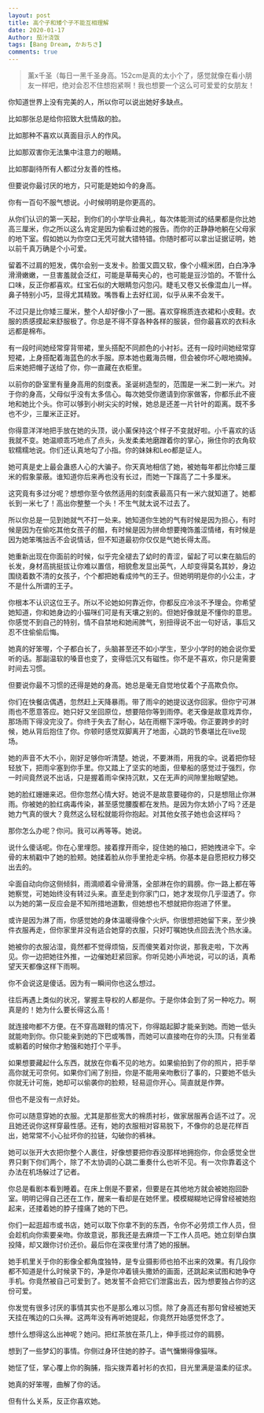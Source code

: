 ```yaml
---
layout: post
title: 高个子和矮个子不能互相理解
date: 2020-01-17
Author: 茄汁浇饭 
tags: [Bang Dream, かおちさ]
comments: true
---
```


> 薰x千圣（每日一黑千圣身高。152cm是真的太小个了，感觉就像在看小朋友一样吧，绝对会忍不住想抱紧啊！我也想要一个这么可可爱爱的女朋友！

你知道世界上没有完美的人，所以你可以说出她好多缺点。

比如那张总是给你招致大批情敌的脸。

比如那种不喜欢以真面目示人的作风。

比如那双害你无法集中注意力的眼睛。

比如那副待所有人都过分友善的性格。

但要说你最讨厌的地方，只可能是她如今的身高。

你有一百句不服气想说。小时候明明是你更高的。

从你们认识的第一天起，到你们的小学毕业典礼，每次体能测试的结果都是你比她高三厘米，你之所以这么肯定是因为偷看过她的报告。而你的正静静地躺在父母家的地下室。假如她以为你空口无凭可就大错特错。你随时都可以拿出证据证明，她以前千真万确是个小可爱。

留着不过肩的短发，偶尔会别一支发卡。脸蛋又圆又软，像个小糯米团，白白净净滑滑嫩嫩，一旦害羞就会泛红，可能是草莓夹心的，也可能是豆沙馅的。不管什么口味，反正你都喜欢。红宝石似的大眼睛忽闪忽闪。睫毛又卷又长像混血儿一样。鼻子特别小巧，显得尤其精致。嘴唇看上去好红润，似乎从来不会发干。

不过只是比你矮三厘米，整个人却好像小了一圈。喜欢穿棉质连衣裙和小皮鞋。衣服的质感摸起来舒服极了。你总是不得不穿各种各样的服装，但你最喜欢的衣料永远都是棉布。

有一段时间她经常穿背带裙，里头搭配不同颜色的小衬衫。还有一段时间她经常穿短裙，上身搭配着海蓝色的水手服。原本她也戴海员帽，但会被你坏心眼地摘掉。后来她把帽子送给了你，你一直藏在衣柜里。

以前你的卧室里有量身高用的刻度表。圣诞树造型的，范围是一米二到一米六。对于你的身高，父母似乎没有太多信心。每次她受你邀请到你家做客，你都乐此不疲地和她比个头。你可以够到小树尖尖的时候，她总是还差一片针叶的距离。既不多也不少，三厘米正正好。

你得意洋洋地把手放在她的头顶，说小薰保持这个样子不变就好啦。小千喜欢的话我就不变。她温顺乖巧地点了点头，头发柔柔地磨蹭着你的掌心，揪住你的衣角软软糯糯地说。你们还认真地勾了小指。你的妹妹和Leo都是证人。

她可真是史上最会蛊惑人心的大骗子。你天真地相信了她，被她每年都比你矮三厘米的假象蒙蔽。谁知道你后来再也没有长过，而她一下蹿高了二十多厘米。

这究竟有多过分呢？想想你至今依然适用的刻度表最高只有一米六就知道了。她都长到一米七了！高出你整整一个头！不生气就太说不过去了。

所以你总是一见到她就气不打一处来。她知道你生她的气有时候是因为担心，有时候是因为在偷吃其他女孩子的醋，有时候是因为拼命想要掩饰羞涩情绪，有时候是因为她笨嘴拙舌不会说情话，但不知道最初你仅仅是气她长得太高。

她重新出现在你面前的时候，似乎完全褪去了幼时的青涩，留起了可以束在脑后的长发，身材高挑挺拔让你难以置信，相貌愈发显出英气，人却变得莫名其妙，身边围绕着数不清的女孩子，个个都把她看成帅气的王子。但她明明是你的小公主，才不是什么所谓的王子。

你根本不认识这位王子。所以不论她如何靠近你，你都反应冷淡不予理会。你希望她知道，你和她身边的小猫咪们可是有天壤之别的。但她好像就是不懂你的意思。你感觉不到自己的特别，情不自禁地和她闹脾气，别扭得说不出一句好话，事后又忍不住偷偷后悔。

她真的好笨喔，个子都白长了，头脑甚至还不如小学生，至少小学时的她会说你爱听的话。那副温软的嗓音也变了，变得低沉又有磁性。你不是不喜欢，你只是需要时间去习惯。

但要说你最不习惯的还得是她的身高。她总是毫无自觉地仗着个子高欺负你。

你们在快餐店偶遇，忽然赶上天降暴雨。带了雨伞的她提议送你回家。但你宁可淋雨也不愿意答应。她只好又坐回原位，想要陪你等到雨停。老天像是故意戏弄你，那场雨下得没完没了。你终于失去了耐心，站在雨棚下深呼吸。你正要跨步的时候，她从背后抱住了你。你顿时感觉双脚离开了地面，心跳的节奏堪比在live现场。

她的声音不大不小，刚好足够你听清楚。她说，不要淋雨，用我的伞。说着把你轻轻放下，把雨伞塞到你手里。你又踏上了坚实的地面，但晕船的感觉过于强烈，你一时间竟然说不出话，只是握着雨伞保持沉默，又在无声的间隙里抬眼望她。

她的脸红姗姗来迟。但你忽然心情大好。她说不是故意要碰你的，只是想阻止你淋雨。你被她的脸红病毒传染，甚至感觉腰腹都在发热。是因为你太娇小了吗？还是她力气真的很大？竟然这么轻松就能将你抱起。对其他女孩子她也会这样吗？

那你怎么办呢？你问。我可以再等等。她说。

说什么傻话呢。你在心里埋怨。接着撑开雨伞，捉住她的袖口，把她拽进伞下。伞骨的末梢戳中了她的脸颊。她揉着脸从你手里抢走伞柄。你基本是自愿把权力移交出去的。

伞面自动向你这侧倾斜，雨滴顺着伞骨滑落，全部淋在你的肩膀。你一路上都在等她察觉，可她始终没有转过头来。直至走到你家门口，她才发现你几乎湿透了。你以为她的第一反应会是不知所措地道歉，但她想也不想就把你抱进了怀里。

或许是因为淋了雨，你感觉她的身体温暖得像个火炉。你很想把她留下来，至少换件衣服再走，但你家里并没有适合她穿的衣服，只好叮嘱她快点回去洗个热水澡。

她被你的衣服沾湿，竟然都不觉得烦恼，反而傻笑着对你说，那我走啦，下次再见。你一边把她往外推，一边催她赶紧回家。你听见她小声地说，可以的话，真希望天天都像这样下雨啊。

你不会说这是傻话。因为有一瞬间你也这么想过。

往后再遇上类似的状况，掌握主导权的人都是你。于是你体会到了另一种吃力。啊真是的！她为什么要长得这么高！

就连接吻都不方便。在不穿高跟鞋的情况下，你得踮起脚才能亲到她。而她一低头就能吻到你。你只能亲到她的下巴或嘴唇，而她可以直接吻在你的头顶。只有坐着或躺着的时候你才勉强和她打个平手。

如果想要藏起什么东西，就放在你看不见的地方。如果偷拍到了你的照片，把手举高你就无可奈何。如果你们闹了别扭，你是不能用亲吻敷衍了事的，只要她不低头你就无计可施，她却可以偷袭你的脸颊，轻易逗你开心。简直就是作弊。

但也不是没有一点好处。

你可以随意穿她的衣服。尤其是那些宽大的棉质衬衫，做家居服再合适不过了。况且她还说你这样穿最性感。还有，她的衣服相对容易脱下，不像你的总是花样百出，她常常不小心扯坏你的拉链，勾破你的裤袜。

她可以张开大衣把你整个人裹住，好像想要把你吞没那样地拥抱你，你会感觉全世界只剩下你们两个，除了不太协调的心跳二重奏什么也听不见。有一次你靠着这个办法在机场躲过了记者。

你总是看剧本看到睡着。在床上倒是不要紧，但要是在其他地方就会被她抱回卧室。明明记得自己还在工作，醒来一看却是在她怀里。模模糊糊地记得曾经被她抱起来，还搂着她的脖子撞痛了她的下巴。

你们一起逛超市或书店，她可以取下你拿不到的东西，令你不必劳烦工作人员，但会趁机向你索要亲吻。你故意说，那我还是去麻烦一下工作人员吧。她立刻举白旗投降，却又跟你讨价还价。最后你在深夜里付清了她的报酬。

她手机里关于你的影像全都角度独特，是专业摄影师也拍不出来的效果。有几段你都不知道是什么时候录下的，净是你冲着镜头撒娇的画面，还跳起来试图和她争夺手机。你竟然被自己可爱到了。她发誓不会把它们泄露出去，因为想要独占你的这份可爱。

你发觉有很多讨厌的事情其实也不是那么难以习惯。除了身高还有那句曾经被她天天挂在嘴边的口头禅。这两年没有再听她提起，你竟然开始感觉怀念了。

想什么想得这么出神呢？她问。把红茶放在茶几上，伸手揽过你的肩膀。

想到了一些梦幻的事情。你侧过身环住她的脖子。语气慵懒得像猫咪。

她怔了怔，掌心覆上你的胸脯，指尖拨弄着衬衫的衣扣，目光里满是温柔的征求。

她真的好笨喔，曲解了你的话。

但有什么关系，反正你喜欢她。